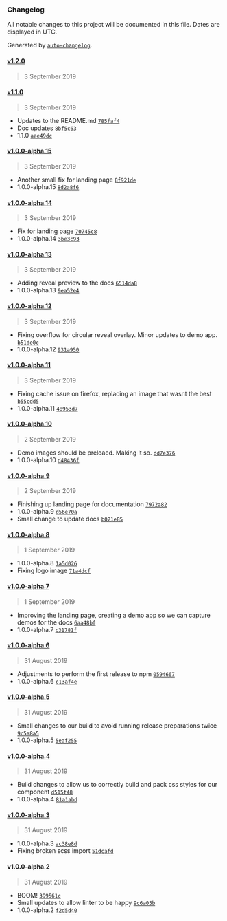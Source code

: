 ### Changelog

All notable changes to this project will be documented in this file. Dates are displayed in UTC.

Generated by [`auto-changelog`](https://github.com/CookPete/auto-changelog).

#### [v1.2.0](https://github.com/nosachamos/react-circular-reveal/compare/v1.2.0...v1.2.0)

> 3 September 2019

#### [v1.1.0](https://github.com/nosachamos/react-circular-reveal/compare/v1.0.0-alpha.15...v1.1.0)

> 3 September 2019

- Updates to the README.md [`785faf4`](https://github.com/nosachamos/react-circular-reveal/commit/785faf42522b4d6ed6c1ae507a597a770a126a10)
- Doc updates [`8bf5c63`](https://github.com/nosachamos/react-circular-reveal/commit/8bf5c63430e4b9806737937bf96467abbd73903b)
- 1.1.0 [`aae49dc`](https://github.com/nosachamos/react-circular-reveal/commit/aae49dc41c4982ef6605bbf9e8d7ada0de4c3c81)

#### [v1.0.0-alpha.15](https://github.com/nosachamos/react-circular-reveal/compare/v1.0.0-alpha.14...v1.0.0-alpha.15)

> 3 September 2019

- Another small fix for landing page [`8f921de`](https://github.com/nosachamos/react-circular-reveal/commit/8f921def6ef650a9d99078838600b1f150b5eb13)
- 1.0.0-alpha.15 [`8d2a8f6`](https://github.com/nosachamos/react-circular-reveal/commit/8d2a8f6d1610f9b3e41d9cc21f60024db8b9f52a)

#### [v1.0.0-alpha.14](https://github.com/nosachamos/react-circular-reveal/compare/v1.0.0-alpha.13...v1.0.0-alpha.14)

> 3 September 2019

- Fix for landing page [`70745c8`](https://github.com/nosachamos/react-circular-reveal/commit/70745c81f5bb2bd451ebe454611287367e9e8bc7)
- 1.0.0-alpha.14 [`3be3c93`](https://github.com/nosachamos/react-circular-reveal/commit/3be3c93b32dc0a1012f5f7936f1b5b556ff16503)

#### [v1.0.0-alpha.13](https://github.com/nosachamos/react-circular-reveal/compare/v1.0.0-alpha.12...v1.0.0-alpha.13)

> 3 September 2019

- Adding reveal preview to the docs [`6514da8`](https://github.com/nosachamos/react-circular-reveal/commit/6514da84972741dd453df34d7e18bc11a9f88d5b)
- 1.0.0-alpha.13 [`9ea52e4`](https://github.com/nosachamos/react-circular-reveal/commit/9ea52e44550bf5f3adabc4f30b03476665fc501d)

#### [v1.0.0-alpha.12](https://github.com/nosachamos/react-circular-reveal/compare/v1.0.0-alpha.11...v1.0.0-alpha.12)

> 3 September 2019

- Fixing overflow for circular reveal overlay. Minor updates to demo app. [`b51de0c`](https://github.com/nosachamos/react-circular-reveal/commit/b51de0cb53dcdfe9a9a6a059710ae58318329b46)
- 1.0.0-alpha.12 [`931a950`](https://github.com/nosachamos/react-circular-reveal/commit/931a950c9dde3f28eb1b099727dd703844eb94bb)

#### [v1.0.0-alpha.11](https://github.com/nosachamos/react-circular-reveal/compare/v1.0.0-alpha.10...v1.0.0-alpha.11)

> 3 September 2019

- Fixing cache issue on firefox, replacing an image that wasnt the best [`b55cdd5`](https://github.com/nosachamos/react-circular-reveal/commit/b55cdd5f912b8420e09a95ef43c1baf19ff19794)
- 1.0.0-alpha.11 [`48953d7`](https://github.com/nosachamos/react-circular-reveal/commit/48953d738473e7ac85898a60991effb64d10d147)

#### [v1.0.0-alpha.10](https://github.com/nosachamos/react-circular-reveal/compare/v1.0.0-alpha.9...v1.0.0-alpha.10)

> 2 September 2019

- Demo images should be preloaed. Making it so. [`dd7e376`](https://github.com/nosachamos/react-circular-reveal/commit/dd7e3763d7600f61a3374b7455bf9389ca40660c)
- 1.0.0-alpha.10 [`d48436f`](https://github.com/nosachamos/react-circular-reveal/commit/d48436f597c9baabd77863e709c32ea5ed42341e)

#### [v1.0.0-alpha.9](https://github.com/nosachamos/react-circular-reveal/compare/v1.0.0-alpha.8...v1.0.0-alpha.9)

> 2 September 2019

- Finishing up landing page for documentation [`7972a82`](https://github.com/nosachamos/react-circular-reveal/commit/7972a829d74a23847ff0c465c57acac28c3532d5)
- 1.0.0-alpha.9 [`d56e70a`](https://github.com/nosachamos/react-circular-reveal/commit/d56e70ae6565da0399e1ca81b001d2d2bba8754d)
- Small change to update docs [`b021e85`](https://github.com/nosachamos/react-circular-reveal/commit/b021e8595257adba78570098e90d524ec4bdb3f3)

#### [v1.0.0-alpha.8](https://github.com/nosachamos/react-circular-reveal/compare/v1.0.0-alpha.7...v1.0.0-alpha.8)

> 1 September 2019

- 1.0.0-alpha.8 [`1a5d026`](https://github.com/nosachamos/react-circular-reveal/commit/1a5d026d74bd8406f10ac17da8449512e701a7fd)
- Fixing logo image [`71a4dcf`](https://github.com/nosachamos/react-circular-reveal/commit/71a4dcf044f714f5bf389e0082c530485d49711d)

#### [v1.0.0-alpha.7](https://github.com/nosachamos/react-circular-reveal/compare/v1.0.0-alpha.6...v1.0.0-alpha.7)

> 1 September 2019

- Improving the landing page, creating a demo app so we can capture demos for the docs [`6aa48bf`](https://github.com/nosachamos/react-circular-reveal/commit/6aa48bf755841b1acff7ed07b78ff1c1931fbab0)
- 1.0.0-alpha.7 [`c31781f`](https://github.com/nosachamos/react-circular-reveal/commit/c31781f0e7cbabe1c6e1cc9b6db23eca9bb1f19c)

#### [v1.0.0-alpha.6](https://github.com/nosachamos/react-circular-reveal/compare/v1.0.0-alpha.5...v1.0.0-alpha.6)

> 31 August 2019

- Adjustments to perform the first release to npm [`0594667`](https://github.com/nosachamos/react-circular-reveal/commit/0594667d6c77207bfcc729a85d6ed5f5784dbd12)
- 1.0.0-alpha.6 [`c13af4e`](https://github.com/nosachamos/react-circular-reveal/commit/c13af4e22737c9616f956b57389aca7cdfa619cb)

#### [v1.0.0-alpha.5](https://github.com/nosachamos/react-circular-reveal/compare/v1.0.0-alpha.4...v1.0.0-alpha.5)

> 31 August 2019

- Small changes to our build to avoid running release preparations twice [`9c5a8a5`](https://github.com/nosachamos/react-circular-reveal/commit/9c5a8a5495299532938544a68dab5bbcf6087dfb)
- 1.0.0-alpha.5 [`5eaf255`](https://github.com/nosachamos/react-circular-reveal/commit/5eaf255b68c78839c7180921ded331b3b75926a8)

#### [v1.0.0-alpha.4](https://github.com/nosachamos/react-circular-reveal/compare/v1.0.0-alpha.3...v1.0.0-alpha.4)

> 31 August 2019

- Build changes to allow us to correctly build and pack css styles for our component [`d515f48`](https://github.com/nosachamos/react-circular-reveal/commit/d515f483659853c64f8681266b3ab235acb954d4)
- 1.0.0-alpha.4 [`81a1abd`](https://github.com/nosachamos/react-circular-reveal/commit/81a1abdd0e7ea9db6ea031549bb30faa86e4352c)

#### [v1.0.0-alpha.3](https://github.com/nosachamos/react-circular-reveal/compare/v1.0.0-alpha.2...v1.0.0-alpha.3)

> 31 August 2019

- 1.0.0-alpha.3 [`ac38e8d`](https://github.com/nosachamos/react-circular-reveal/commit/ac38e8d3189c7742a8d0362b5c758754ea9fb1ff)
- Fixing broken scss import [`51dcafd`](https://github.com/nosachamos/react-circular-reveal/commit/51dcafd9a7c3670bdd2e3bca62f7d1eaeef0cd15)

#### v1.0.0-alpha.2

> 31 August 2019

- BOOM! [`399561c`](https://github.com/nosachamos/react-circular-reveal/commit/399561cdd208910f0c9a4decbfcd1b1d96cbfee2)
- Small updates to allow linter to be happy [`9c6a05b`](https://github.com/nosachamos/react-circular-reveal/commit/9c6a05b0484c29157757d344d6b5147662500ff6)
- 1.0.0-alpha.2 [`f2d5d40`](https://github.com/nosachamos/react-circular-reveal/commit/f2d5d408ced7dec6d9d714166d8d26aea180c73a)
